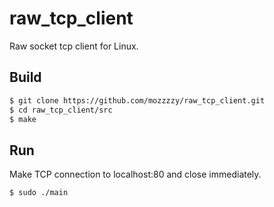 # raw_tcp_client
Raw socket tcp client for Linux.

## Build
```bash
$ git clone https://github.com/mozzzzy/raw_tcp_client.git
$ cd raw_tcp_client/src
$ make
```

## Run
Make TCP connection to localhost:80 and close immediately.
```
$ sudo ./main
```
